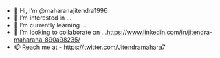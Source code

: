 - 👋 Hi, I’m @maharanajitendra1996
- 👀 I’m interested in ...
- 🌱 I’m currently learning ...
- 💞️ I’m looking to collaborate on ...https://www.linkedin.com/in/jitendra-maharana-890a98235/
- 📫 Reach me at - https://twitter.com/Jitendramahara7

<!---
maharanajitendra1996/maharanajitendra1996 is a ✨ special ✨ repository because its `README.md` (this file) appears on your GitHub profile.
You can click the Preview link to take a look at your changes.
--->
